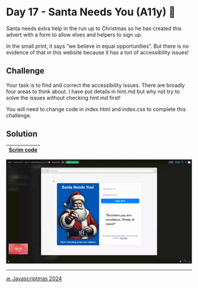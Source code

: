 # Day 17 - Santa Needs You (A11y) 🎅

Santa needs extra help in the run up to Christmas so he has created this advert with a form to allow elves and helpers to sign up.

In the small print, it says “we believe in equal opportunities”. But there is no evidence of that in this website because it has a ton of accessibility issues!

## Challenge

Your task is to find and correct the accessibility issues. There are broadly four areas to think about. I have put details in hint.md but why not try to solve the issues without checking hint.md first!

You will need to change code in index.html and index.css to complete this challenge.

## Solution

| [Scrim code](https://scrimba.com/exercise-s0p72bnju9) |
| --- |

![](../assets/gifs/day-17.gif)



---
[🔙 Javascriptmas 2024](../README.md)